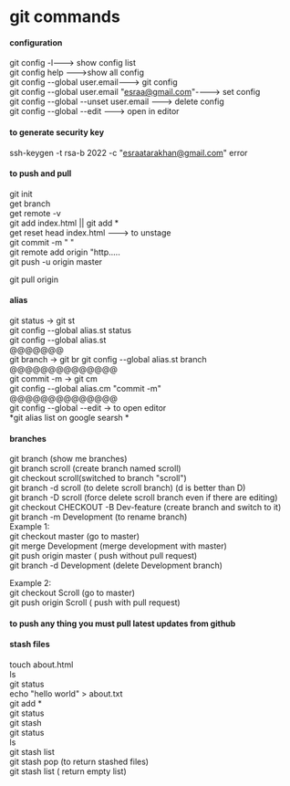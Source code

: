 # git commands
#### configuration   
git config -l---> show config list  
git config help --->show all config   
git config --global user.email---> git config  
git config --global user.email "esraa@gmail.com"----> set config  
git config --global --unset user.email ---> delete config   
git config --global --edit  ---> open in  editor  
#### to generate security key 
ssh-keygen -t rsa-b 2022 -c "esraatarakhan@gmail.com" error
#### to push and pull 
git init  
get branch  
get remote -v  
git add index.html  ||  git add *  
get reset head index.html  ---> to unstage  
git commit -m "    "  
git remote add origin "http.....  
git push -u origin master  

git pull origin 

#### alias
git status   -> git  st  
git config --global alias.st status  
git config --global alias.st  
@@@@@@@  
git branch   -> git  br 
git config --global alias.st branch    
@@@@@@@@@@@@@@  
git commit -m   -> git  cm  
git config --global alias.cm "commit -m"   
@@@@@@@@@@@@@@  
git config --global --edit   -> to open editor  
*git alias list on google searsh *   
#### branches   
git branch (show me branches)  
git branch scroll (create  branch named scroll)  
git checkout scroll(switched to branch "scroll")  
git branch -d scroll (to delete scroll branch)  (d is better than D)  
git branch -D scroll (force delete scroll branch even if there are editing)  
git checkout CHECKOUT -B Dev-feature (create branch and switch to it)    
git branch -m Development (to rename branch)  
Example 1:  
git checkout master (go to master)  
git merge Development (merge development with master)  
git push origin master ( push without pull request)  
git branch -d Development (delete Development branch)    

Example 2:  
git checkout Scroll (go to master)  
git push origin Scroll ( push with pull request)  

#### to push any thing you must pull latest updates from github  
#### stash files  
touch about.html  
ls  
git status  
echo "hello world" > about.txt  
git add *  
git status  
git stash   
git status   
ls  
git stash list  
git stash pop (to return stashed files)  
git stash list ( return empty list)  

















